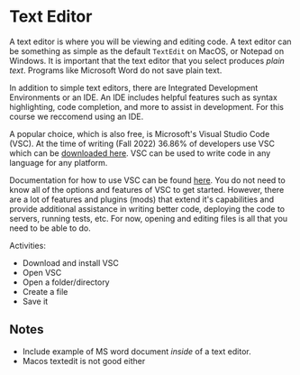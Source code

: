 # Text Editor

A text editor is where you will be viewing and editing code. A text editor can be something as simple as the default `TextEdit` on MacOS, or Notepad on Windows. It is important that the text editor that you select produces _plain text_. Programs like Microsoft Word do not save plain text.

In addition to simple text editors, there are Integrated Development Environments or an IDE. An IDE includes helpful features such as syntax highlighting, code completion, and more to assist in development. For this course we reccomend using an IDE. 

A popular choice, which is also free, is Microsoft's Visual Studio Code (VSC). At the time of writing (Fall 2022) 36.86% of developers use VSC which can be [downloaded here](https://code.visualstudio.com/download). VSC can be used to write code in any language for any platform.

Documentation for how to use VSC can be found [here](https://code.visualstudio.com/docs). You do not need to know all of the options and features of VSC to get started. However, there are a lot of features and plugins (mods) that extend it's capabilities and provide additional assistance in writing better code, deploying the code to servers, running tests, etc. For now, opening and editing files is all that you need to be able to do.

Activities:
- Download and install VSC
- Open VSC
- Open a folder/directory
- Create a file
- Save it

## Notes 
- Include example of MS word document _inside_ of a text editor.
- Macos textedit is not good either